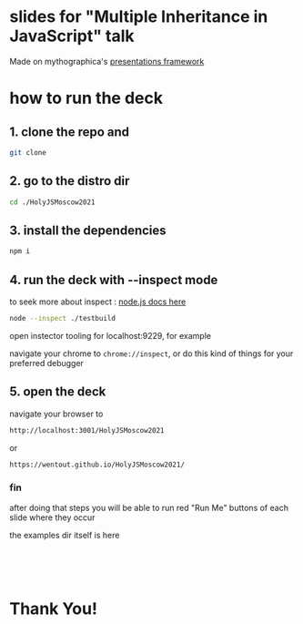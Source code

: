 # slides for "Multiple Inheritance in JavaScript" talk

Made on mythographica's [presentations framework](https://github.com/mythographica/slider)

# how to run the deck

## 1. clone the repo and

```bash
git clone
```

## 2. go to the distro dir
```bash
cd ./HolyJSMoscow2021
```

## 3. install the dependencies

```bash
npm i
```

## 4. run the deck with --inspect mode

to seek more about inspect : [node.js docs here](https://nodejs.org/en/docs/guides/debugging-getting-started/)

```bash
node --inspect ./testbuild
```

open instector tooling for localhost:9229, for example

navigate your chrome to `chrome://inspect`, or do this kind of things for your preferred debugger

## 5. open the deck

navigate your browser to 

```bash
http://localhost:3001/HolyJSMoscow2021
```
or

```bash
https://wentout.github.io/HolyJSMoscow2021/
```

### fin

after doing that steps you will be able to run red "Run Me" buttons of each slide where they occur

the examples dir itself is here


<br/>
<br/>
<br/>


# Thank You!
